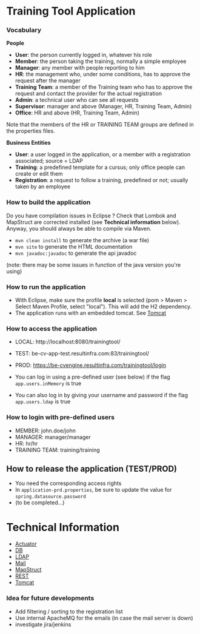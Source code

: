 # Training Tool Application

### Vocabulary

**People**

* **User**: the person currently logged in, whatever his role
* **Member**: the person taking the training, normally a simple employee
* **Manager**: any member with people reporting to him
* **HR**: the management who, under some conditions, has to approve the request after the manager
* **Training Team**: a member of the Training team who has to approve the request and contact the provider for the
  actual registration
* **Admin**: a technical user who can see all requests
* **Supervisor**: manager and above (Manager, HR, Training Team, Admin)
* **Office**: HR and above (HR, Training Team, Admin)

Note that the members of the HR or TRAINING TEAM groups are defined in the properties files.

**Business Entities**

* **User**: a user logged in the application, or a member with a registration associated; source = LDAP
* **Training**: a predefined template for a cursus; only office people can create or edit them
* **Registration**: a request to follow a training, predefined or not; usually taken by an employee

### How to build the application

Do you have compilation issues in Eclipse ? Check that Lombok and MapStruct are corrected installed (see **Technical
information** below).
Anyway, you should always be able to compile via Maven.

* `mvn clean install` to generate the archive (a war file)
* `mvn site` to generate the HTML documentation
* `mvn javadoc:javadoc` to generate the api javadoc

(note: there may be some issues in function of the java version you're using)

### How to run the application

* With Eclipse, make sure the profile **local** is selected (pom > Maven > Select Maven Profile, select "local"). This
  will add the H2 dependency.
* The application runs with an embedded tomcat. See [Tomcat](./doc/TOMCAT.md)

### How to access the application

* LOCAL: http://localhost:8080/trainingtool/
* TEST: be-cv-app-test.resultinfra.com:83/trainingtool/
* PROD: https://be-cvengine.resultinfra.com/trainingtool/login


* You can log in using a pre-defined user (see below) if the flag `app.users.inMemory` is true
* You can also log in by giving your username and password if the flag `app.users.ldap` is true

### How to login with pre-defined users

* MEMBER: john.doe/john
* MANAGER: manager/manager
* HR: hr/hr
* TRAINING TEAM: training/training

## How to release the application (TEST/PROD)

* You need the corresponding access rights
* In `application-prd.properties`, be sure to update the value for `spring.datasource.password`
* (to be completed...)

# Technical Information

* [Actuator](./doc/ACTUATOR.md)
* [DB](./doc/DB.md)
* [LDAP](./doc/LDAP.md)
* [Mail](./doc/MAIL.md)
* [MapStruct](./doc/MAPSTRUCT.md)
* [REST](./doc/REST.md)
* [Tomcat](./doc/TOMCAT.md)

### Idea for future developments

* Add filtering / sorting to the registration list
* Use internal ApacheMQ for the emails (in case the mail server is down)
* investigate jira/jenkins
